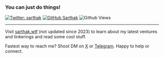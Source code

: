 ### You can just do things!

[![Twitter: sarthak](https://img.shields.io/twitter/follow/0xSarthak?style=social)](https://twitter.com/0xSarthak)
[![GitHub Sarthak](https://img.shields.io/github/followers/sarthakxv?label=follow&style=social)](https://github.com/sarthakxv)
![Github Views](https://komarev.com/ghpvc/?username=sarthakxv&style=flat-square&color=3E5FF8)

---

Visit [sarthak.wtf](https://sarthak.wtf) (not updated since 2023) to learn about my latest ventures and tinkerings and read some cool stuff.

Fastest way to reach me? Shoot DM on [X](https://twitter.com/0xSarthak) or [Telegram](https://t.me/sarthakxv). Happy to help or connect.
